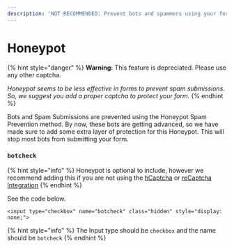 ```yaml
---
description: 'NOT RECOMMENDED: Prevent bots and spammers using your forms to send emails.'
---
```


# Honeypot

{% hint style="danger" %}
**Warning:** This feature is depreciated. Please use any other captcha.&#x20;

_Honeypot seems to be less effective in forms to prevent spam submissions. So, we suggest you add a proper captcha to protect your form._&#x20;
{% endhint %}

Bots and Spam Submissions are prevented using the Honeypot Spam Prevention method. By now, these bots are getting advanced, so we have made sure to add some extra layer of protection for this Honeypot. This will stop most bots from submitting your form.

### `botcheck`

{% hint style="info" %}
Honeypot is optional to include, however we recommend adding this if you are not using the [hCaptcha](hcaptcha.md) or [reCaptcha Integration](../../pro-features/recaptcha-integration.md)
{% endhint %}

See the code below.

```markup
<input type="checkbox" name="botcheck" class="hidden" style="display: none;">
```

{% hint style="info" %}
The Input type should be `checkbox` and the name should be `botcheck`
{% endhint %}

